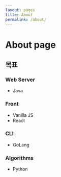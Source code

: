 ```yaml
---
layout: pages
title: About
permalink: /about/
---
```


# About page

## 목표

### Web Server

- Java

### Front

- Vanilla JS
- React

### CLI

- GoLang

### Algorithms

- Python
